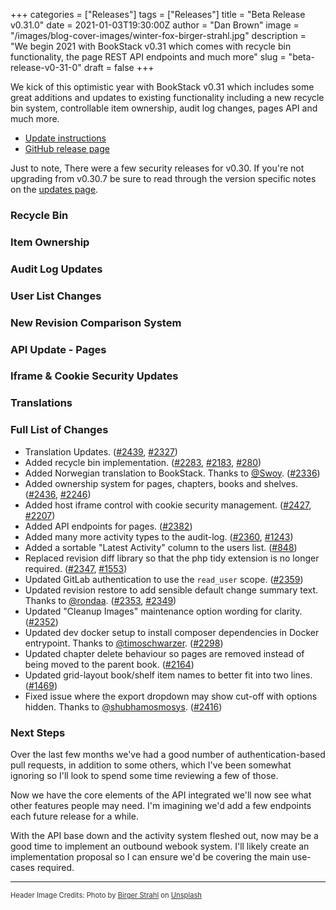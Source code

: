 +++
categories = ["Releases"]
tags = ["Releases"]
title = "Beta Release v0.31.0"
date = 2021-01-03T19:30:00Z
author = "Dan Brown"
image = "/images/blog-cover-images/winter-fox-birger-strahl.jpg"
description = "We begin 2021 with BookStack v0.31 which comes with recycle bin functionality, the page REST API endpoints and much more"
slug = "beta-release-v0-31-0"
draft = false
+++

We kick of this optimistic year with BookStack v0.31 which includes some great additions and updates to existing functionality including
a new recycle bin system, controllable item ownership, audit log changes, pages API and much more.


* [Update instructions](https://www.bookstackapp.com/docs/admin/updates)
* [GitHub release page](https://github.com/BookStackApp/BookStack/releases/tag/v0.31.0)


Just to note, There were a few security releases for v0.30. If you're not upgrading from v0.30.7 be sure to 
read through the version specific notes on the [updates page](https://www.bookstackapp.com/docs/admin/updates).


### Recycle Bin



### Item Ownership



### Audit Log Updates



### User List Changes



### New Revision Comparison System



### API Update - Pages



### Iframe & Cookie Security Updates



### Translations



### Full List of Changes

* Translation Updates. ([#2439](https://github.com/BookStackApp/BookStack/pull/2439), [#2327](https://github.com/BookStackApp/BookStack/pull/2327))
* Added recycle bin implementation. ([#2283](https://github.com/BookStackApp/BookStack/pull/2283), [#2183](https://github.com/BookStackApp/BookStack/issues/2183), [#280](https://github.com/BookStackApp/BookStack/issues/280))
* Added Norwegian translation to BookStack. Thanks to [@Swoy](https://github.com/BookStackApp/BookStack/pull/2336). ([#2336](https://github.com/BookStackApp/BookStack/pull/2336))
* Added ownership system for pages, chapters, books and shelves. ([#2436](https://github.com/BookStackApp/BookStack/pull/2436), [#2246](https://github.com/BookStackApp/BookStack/issues/2246))
* Added host iframe control with cookie security management. ([#2427](https://github.com/BookStackApp/BookStack/issues/2427), [#2207](https://github.com/BookStackApp/BookStack/issues/2207))
* Added API endpoints for pages. ([#2382](https://github.com/BookStackApp/BookStack/pull/2382))
* Added many more activity types to the audit-log. ([#2360](https://github.com/BookStackApp/BookStack/pull/2360), [#1243](https://github.com/BookStackApp/BookStack/issues/1243))
* Added a sortable "Latest Activity" column to the users list. ([#848](https://github.com/BookStackApp/BookStack/issues/848))
* Replaced revision diff library so that the php tidy extension is no longer required. ([#2347](https://github.com/BookStackApp/BookStack/issues/2347), [#1553](https://github.com/BookStackApp/BookStack/issues/1553))
* Updated GitLab authentication to use the `read_user` scope. ([#2359](https://github.com/BookStackApp/BookStack/issues/2359))
* Updated revision restore to add sensible default change summary text. Thanks to [@rondaa](https://github.com/BookStackApp/BookStack/pull/2353). ([#2353](https://github.com/BookStackApp/BookStack/pull/2353), [#2349](https://github.com/BookStackApp/BookStack/issues/2349))
* Updated "Cleanup Images" maintenance option wording for clarity. ([#2352](https://github.com/BookStackApp/BookStack/issues/2352))
* Updated dev docker setup to install composer dependencies in Docker entrypoint. Thanks to [@timoschwarzer](https://github.com/BookStackApp/BookStack/pull/2298). ([#2298](https://github.com/BookStackApp/BookStack/pull/2298))
* Updated chapter delete behaviour so pages are removed instead of being moved to the parent book. ([#2164](https://github.com/BookStackApp/BookStack/issues/2164))
* Updated grid-layout book/shelf item names to better fit into two lines. ([#1469](https://github.com/BookStackApp/BookStack/issues/1469))
* Fixed issue where the export dropdown may show cut-off with options hidden. Thanks to [@shubhamosmosys](https://github.com/BookStackApp/BookStack/pull/2416). ([#2416](https://github.com/BookStackApp/BookStack/pull/2416))


### Next Steps

Over the last few months we've had a good number of authentication-based pull requests, in addition to some others, which I've been somewhat ignoring so I'll
look to spend some time reviewing a few of those.

Now we have the core elements of the API integrated we'll now see what other features people may need. I'm imagining we'd add a few endpoints each future release for a while.

With the API base down and the activity system fleshed out, now may be a good time to implement an outbound webook system. I'll likely create an implementation proposal so I
can ensure we'd be covering the main use-cases required.

----

<span style="font-size: 0.8em;opacity:0.9;">Header Image Credits: <span>Photo by <a href="https://unsplash.com/@bist31?utm_source=unsplash&amp;utm_medium=referral&amp;utm_content=creditCopyText">Birger Strahl</a> on <a href="https://unsplash.com/t/animals?utm_source=unsplash&amp;utm_medium=referral&amp;utm_content=creditCopyText">Unsplash</a></span></span>
